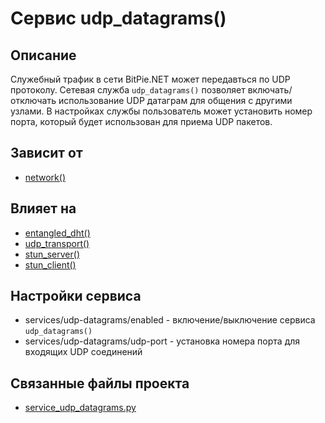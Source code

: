 ﻿# Сервис udp_datagrams()


## Описание
Служебный трафик в сети BitPie.NET может передавться по UDP протоколу.
Сетевая служба `udp_datagrams()` позволяет включать/отключать использование UDP датаграм для общения с другими узлами.
В настройках службы пользователь может установить номер порта, который будет использован для приема UDP пакетов.


## Зависит от
* [network()](services/service_network.md)


## Влияет на
* [entangled_dht()](services/service_entangled_dht.md)
* [udp_transport()](services/service_udp_transport.md)
* [stun_server()](services/service_stun_server.md)
* [stun_client()](services/service_stun_client.md)


## Настройки сервиса
* services/udp-datagrams/enabled - включение/выключение сервиса `udp_datagrams()`
* services/udp-datagrams/udp-port - установка номера порта для входящих UDP соединений


## Связанные файлы проекта
* [service_udp_datagrams.py](services/service_udp_datagrams.py)



